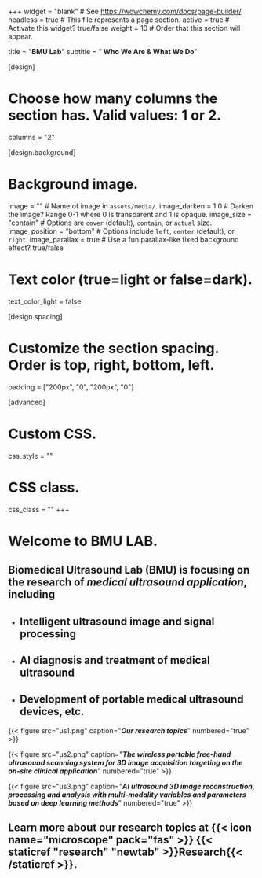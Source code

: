 +++
widget = "blank"  # See https://wowchemy.com/docs/page-builder/
headless = true  # This file represents a page section.
active = true  # Activate this widget? true/false
weight = 10  # Order that this section will appear.

title = "<b>BMU Lab</b>"
subtitle = "<b> Who We Are & What We Do</b>"

[design]
  # Choose how many columns the section has. Valid values: 1 or 2.
  columns = "2"

[design.background]
  # Background image.
  image = ""  # Name of image in `assets/media/`.
  image_darken = 1.0  # Darken the image? Range 0-1 where 0 is transparent and 1 is opaque.
  image_size = "contain"  #  Options are `cover` (default), `contain`, or `actual` size.
  image_position = "bottom"  # Options include `left`, `center` (default), or `right`.
  image_parallax = true  # Use a fun parallax-like fixed background effect? true/false
  
  # Text color (true=light or false=dark).
  text_color_light = false

[design.spacing]
  # Customize the section spacing. Order is top, right, bottom, left.
  padding = ["200px", "0", "200px", "0"]

[advanced]
 # Custom CSS. 
 css_style = ""
 
 # CSS class.
 css_class = ""
+++
<br>

# Welcome to BMU LAB.

## Biomedical Ultrasound Lab (BMU) is focusing on the research of <em><b>medical ultrasound application</b></em>, including 
- ## <b>Intelligent ultrasound image and signal processing</b>
- ## <b>AI diagnosis and treatment of medical ultrasound</b>
- ## <b>Development of portable medical ultrasound devices, etc.</b>
{{< figure src="us1.png" caption="<em><b>Our research topics</b></em>" numbered="true" >}}

{{< figure src="us2.png" caption="<em><b>The wireless portable free-hand ultrasound scanning system for 3D image acquisition targeting on the on-site clinical application</b></em>" numbered="true" >}}

{{< figure src="us3.png" caption="<em><b>AI ultrasound 3D image reconstruction, processing and analysis with multi-modality variables and parameters based on deep learning methods</b></em>" numbered="true" >}}

## Learn more about our research topics at {{< icon name="microscope" pack="fas" >}} {{< staticref "research" "newtab" >}}Research{{< /staticref >}}.
